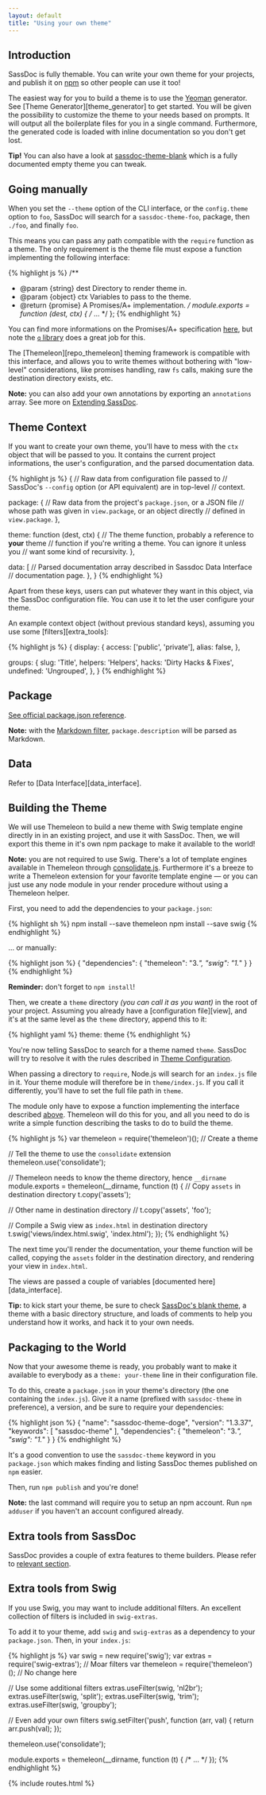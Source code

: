 ```yaml
---
layout: default
title: "Using your own theme"
---
```


## Introduction

SassDoc is fully themable. You can write your own theme for your
projects, and publish it on [npm](https://www.npmjs.com/) so other people can use it too!

The easiest way for you to build a theme is to use the [Yeoman](http://yeoman.io/) generator. See [Theme Generator][theme_generator] to get started. You will be given the possibility to customize the theme to your needs based on prompts. It will output all the boilerplate files for you in a single command. Furthermore, the generated code is loaded with inline documentation so you don't get lost.

<p class="note  note--info">
  <strong>Tip!</strong> You can also have a look at <a href="{{ site.data.routes.repo_theme_blank }}">sassdoc-theme-blank</a> which is a fully documented empty theme you can tweak.
</p>

## Going manually

When you set the `--theme` option of the CLI interface, or the
`config.theme` option to `foo`, SassDoc will search for
a `sassdoc-theme-foo`, package, then `./foo`, and finally `foo`.

This means you can pass any path compatible with the `require` function
as a theme. The only requirement is the theme file must expose a
function implementing the following interface:

{% highlight js %}
/**
 * @param {string} dest Directory to render theme in.
 * @param {object} ctx Variables to pass to the theme.
 * @return {promise} A Promises/A+ implementation.
 */
module.exports = function (dest, ctx) {
  /* ... */
};
{% endhighlight %}

You can find more informations on the Promises/A+ specification
[here](http://promises-aplus.github.io/promises-spec/), but note the
[`q` library](https://github.com/kriskowal/q) does a great job for this.

The [Themeleon][repo_themeleon] theming
framework is compatible with this interface, and allows you to write
themes without bothering with "low-level" considerations, like promises
handling, raw `fs` calls, making sure the destination directory exists,
etc.

<p class="note  note--info"><strong>Note:</strong> you can also add your own annotations by exporting an <code>annotations</code> array. See more on <a href="{{ site.data.routes.extending_sassdoc }}">Extending SassDoc</a>.</p>

## Theme Context

If you want to create your own theme, you'll have to mess with the
`ctx` object that will be passed to you. It contains the current
project informations, the user's configuration, and the parsed
documentation data.

{% highlight js %}
{
  // Raw data from configuration file passed to
  // SassDoc's `--config` option (or API equivalent) are in top-level
  // context.

  package: {
    // Raw data from the project's `package.json`, or a JSON file
    // whose path was given in `view.package`, or an object directly
    // defined in `view.package`.
  },

  theme: function (dest, ctx) {
    // The theme function, probably a reference to **your** theme
    // function if you're writing a theme. You can ignore it unless you
    // want some kind of recursivity.
  },

  data: [
    // Parsed documentation array described in Sassdoc Data Interface
    // documentation page.
  },
}
{% endhighlight %}

Apart from these keys, users can put whatever they want in this object,
via the SassDoc configuration file. You can use it to let the user
configure your theme.

An example context object (without previous standard keys), assuming you
use some [filters][extra_tools]:

{% highlight js %}
{
  display: {
    access: ['public', 'private'],
    alias: false,
  },

  groups: {
    slug: 'Title',
    helpers: 'Helpers',
    hacks: 'Dirty Hacks & Fixes',
    undefined: 'Ungrouped',
  },
}
{% endhighlight %}

## Package

[See official package.json reference](https://www.npmjs.org/doc/files/package.json.html).

<p class="note  note--info"><strong>Note:</strong> with the <a href="{{ site.data.routes.extra_tools }}#markdown">Markdown filter</a>, <code>package.description</code> will be parsed as Markdown.</p>

## Data

Refer to [Data Interface][data_interface].

## Building the Theme

We will use Themeleon to build a new theme with Swig template engine
directly in in an existing project, and use it with SassDoc. Then, we
will export this theme in it's own npm package to make it available to
the world!

<p class="note  note--info">
  <strong>Note:</strong> you are not required to use Swig. There's a lot
  of template engines available in Themeleon through
  <a href="{{ site.data.routes.repo_consolidate }}">consolidate.js</a>. Furthermore it's a breeze to write a
  Themeleon extension for your favorite template
  engine&nbsp;&mdash;&nbsp;or you can just use any node module in your
  render procedure without using a Themeleon helper.
</p>

First, you need to add the dependencies to your `package.json`:

{% highlight sh %}
npm install --save themeleon
npm install --save swig
{% endhighlight %}

... or manually:

{% highlight json %}
{
  "dependencies": {
    "themeleon": "3.*",
    "swig": "1.*"
  }
}
{% endhighlight %}

<p class="note  note--warning"><strong>Reminder:</strong> don't forget to <code>npm install</code>!</p>

Then, we create a `theme` directory *(you can call it as you want)* in
the root of your project. Assuming you already have a [configuration
file][view], and it's at the same level as the `theme`
directory, append this to it:

{% highlight yaml %}
theme: theme
{% endhighlight %}

You're now telling SassDoc to search for a theme named `theme`. SassDoc
will try to resolve it with the rules described in [Theme Configuration](/configuration/#theme).

When passing a directory to `require`, Node.js will search for an
`index.js` file in it. Your theme module will therefore be in
`theme/index.js`. If you call it differently, you'll have to set the
full file path in `theme`.

The module only have to expose a function implementing the interface
described [above](#introduction). Themeleon will do this for you, and
all you need to do is write a simple function describing the tasks to do
to build the theme.

{% highlight js %}
var themeleon = require('themeleon')(); // Create a theme

// Tell the theme to use the `consolidate` extension
themeleon.use('consolidate');

// Themeleon needs to know the theme directory, hence `__dirname`
module.exports = themeleon(__dirname, function (t) {
  // Copy `assets` in destination directory
  t.copy('assets');

  // Other name in destination directory
  // t.copy('assets', 'foo');

  // Compile a Swig view as `index.html` in destination directory
  t.swig('views/index.html.swig', 'index.html');
});
{% endhighlight %}

The next time you'll render the documentation, your theme function will
be called, copying the `assets` folder in the destination directory, and
rendering your view in `index.html`.

The views are passed a couple of variables [documented here][data_interface].

<p class="note  note--info"><strong>Tip:</strong> to kick start your theme, be sure to check <a href="https://github.com/SassDoc/sassdoc-theme-blank">SassDoc's blank theme</a>, a theme with a basic directory structure, and loads of comments to help you understand how it works, and hack it to your own needs.</p>

## Packaging to the World

Now that your awesome theme is ready, you probably want to make it available
to everybody as a `theme: your-theme` line in their configuration file.

To do this, create a `package.json` in your theme's directory (the one
containing the `index.js`). Give it a name (prefixed with
`sassdoc-theme` in preference), a version, and be sure to require your
dependencies:

{% highlight json %}
{
  "name": "sassdoc-theme-doge",
  "version": "1.3.37",
  "keywords": [
    "sassdoc-theme"
  ],
  "dependencies": {
    "themeleon": "3.*",
    "swig": "1.*"
  }
}
{% endhighlight %}

It's a good convention to use the `sassdoc-theme` keyword in you `package.json`
which makes finding and listing SassDoc themes published on `npm` easier.

Then, run `npm publish` and you're done!

<p class="note  note--info"><strong>Note:</strong> the last command will require you to setup an npm account. Run <code>npm adduser</code> if you haven't an account configured already.</p>

## Extra tools from SassDoc

SassDoc provides a couple of extra features to theme builders. Please refer to [relevant section](/extra-tools/).

## Extra tools from Swig

If you use Swig, you may want to include additional filters. An
excellent collection of filters is included in `swig-extras`.

To add it to your theme, add `swig` and `swig-extras` as a dependency to
your `package.json`. Then, in your `index.js`:

{% highlight js %}
var swig = new require('swig');
var extras = require('swig-extras'); // Moar filters
var themeleon = require('themeleon')(); // No change here

// Use some additional filters
extras.useFilter(swig, 'nl2br');
extras.useFilter(swig, 'split');
extras.useFilter(swig, 'trim');
extras.useFilter(swig, 'groupby');

// Even add your own filters
swig.setFilter('push', function (arr, val) {
    return arr.push(val);
});

themeleon.use('consolidate');

module.exports = themeleon(__dirname, function (t) {
  /* ... */
});
{% endhighlight %}

{% include routes.html %}

